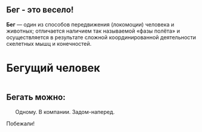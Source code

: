 <!DOCTYPE html>	
<html>
	<head>
		<title>о беге</title>
		<meta charset="utf-8">
	</head> 
		<body>
			<article>
				<h1>Бег - это весело!</h1>
			</article>
			<p><strong>Бег</strong> — один из способов передвижения (локомоции) человека и животных; отличается наличием так называемой «фазы полёта» и осуществляется в результате сложной координированной деятельности скелетных мышц и конечностей.</p>
			<h1>Бегущий человек</h1>
				<figure>
				<img scr=http://isogram.org/teaching/img/1/run.gif>
				</figure>
					<h2>Бегать можно:</h2>
					<ul>
					<il>Одному.</il>
					<il>В компании.</il>
					<il>Задом-наперед.</il>
					</ul>
			<p>Побежали!</p>
            </article>
    	   </body> 
          </html>
